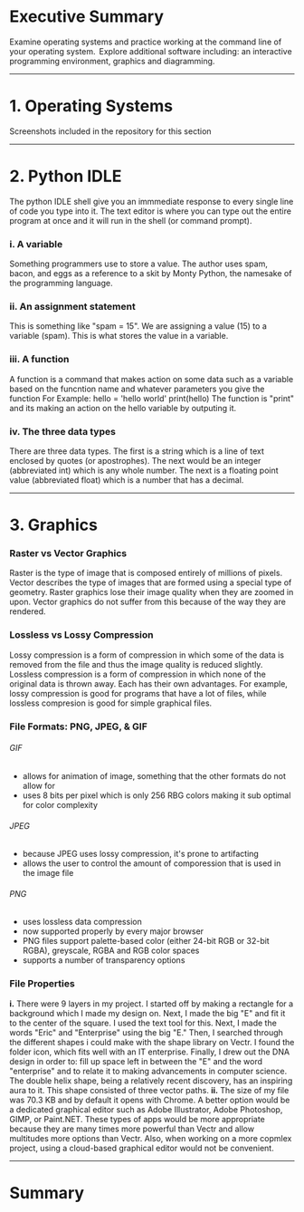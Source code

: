 # Executive Summary
Examine operating systems and practice working at the command line of your operating system. 
Explore additional software including: an interactive programming environment, graphics and diagramming.  
___

# 1. Operating Systems
Screenshots included in the repository for this section
___

# 2. Python IDLE
The python IDLE shell give you an immmediate response to every single line of code you type into it. The text editor is where you can type out the entire program at once and it will run in the shell (or command prompt).
### i. A variable
Something programmers use to store a value. The author uses spam, bacon, and eggs as a reference to a skit by Monty Python, the namesake of the programming language.
### ii. An assignment statement
This is something like "spam = 15". We are assigning a value (15) to a variable (spam). This is what stores the value in a variable.
### iii. A function
A function is a command that makes action on some data such as a variable based on the funcntion name and whatever parameters you give the function
For Example:
  hello = 'hello world'
  print(hello)
The function is "print" and its making an action on the hello variable by outputing it.
### iv. The three data types
There are three data types. The first is a string which is a line of text enclosed by quotes (or apostrophes). The next would be an integer (abbreviated int) which is any whole number. The next is a floating point value (abbreviated float) which is a number that has a decimal.
___

# 3. Graphics
### Raster vs Vector Graphics
Raster is the type of image that is composed entirely of millions of pixels. Vector describes the type of images that are formed using a special type of geometry. Raster graphics lose their image quality when they are zoomed in upon. Vector graphics do not suffer from this because of the way they are rendered.
### Lossless vs Lossy Compression
Lossy compression is a form of compression in which some of the data is removed from the file and thus the image quality is reduced slightly. Lossless compression is a form of compression in which none of the original data is thrown away. Each has their own advantages. For example, lossy compression is good for programs that have a lot of files, while lossless compresion is good for simple graphical files.
### File Formats: PNG, JPEG, & GIF
###### GIF
<ul>
  <li>allows for animation of image, something that the other formats do not allow for</li>
  <li>uses 8 bits per pixel which is only 256 RBG colors making it sub optimal for color complexity</li>
</ul>

###### JPEG
<ul>
  <li>because JPEG uses lossy compression, it's prone to artifacting</li>
  <li>allows the user to control the amount of comporession that is used in the image file</li>
</ul>

###### PNG
<ul>
  <li>uses lossless data compression</li>
  <li>now supported properly by every major browser</li>
  <li>PNG files support palette-based color (either 24-bit RGB or 32-bit RGBA), greyscale, RGBA and RGB color spaces</li>
  <li>supports a number of transparency options</li>
</ul>

### File Properties
**i.** There were 9 layers in my project. I started off by making a rectangle for a background which I made my design on. Next, I made the big "E" and fit it to the center of the square. I used the text tool for this. Next, I made the words "Eric" and "Enterprise" using the big "E." Then, I searched through the different shapes i could make with the shape library on Vectr. I found the folder icon, which fits well with an IT enterprise. Finally, I drew out the DNA design in order to: fill up space left in between the "E" and the word "enterprise" and to relate it to making advancements in computer science. The double helix shape, being a relatively recent discovery, has an inspiring aura to it. This shape consisted of three vector paths.
**ii.** The size of my file was 70.3 KB and by default it opens with Chrome. A better option would be a dedicated graphical editor such as Adobe Illustrator, Adobe Photoshop, GIMP, or Paint.NET. These types of apps would be more appropriate because they are many times more powerful than Vectr and allow multitudes more options than Vectr. Also, when working on a more copmlex project, using a cloud-based graphical editor would not be convenient.
___
# Summary
